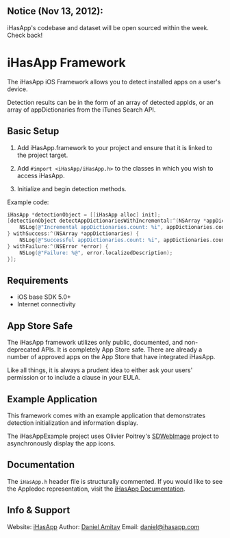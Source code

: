 Notice (Nov 13, 2012):
-----------

iHasApp's codebase and dataset will be open sourced within the week. Check back!

iHasApp Framework
=========================

The iHasApp iOS Framework allows you to detect installed apps on a user's device.

Detection results can be in the form of an array of detected appIds, or an array of appDictionaries from the iTunes Search API.

Basic Setup
-----------

1. Add iHasApp.framework to your project and ensure that it is linked to the project target.

2. Add `#import <iHasApp/iHasApp.h>` to the classes in which you wish to access iHasApp.

3. Initialize and begin detection methods.

Example code:

```objective-c
iHasApp *detectionObject = [[iHasApp alloc] init];
[detectionObject detectAppDictionariesWithIncremental:^(NSArray *appDictionaries) {
    NSLog(@"Incremental appDictionaries.count: %i", appDictionaries.count);
} withSuccess:^(NSArray *appDictionaries) {
    NSLog(@"Successful appDictionaries.count: %i", appDictionaries.count);
} withFailure:^(NSError *error) {
    NSLog(@"Failure: %@", error.localizedDescription);
}];
```

Requirements
-----------

- iOS base SDK 5.0+
- Internet connectivity

App Store Safe
--------------

The iHasApp framework utilizes only public, documented, and non-deprecated APIs. It is completely App Store safe. There are already a number of approved apps on the App Store that have integrated iHasApp.

Like all things, it is always a prudent idea to either ask your users' permission or to include a clause in your EULA.

Example Application
--------------

This framework comes with an example application that demonstrates detection initialization and information display.

The iHasAppExample project uses Olivier Poitrey's [SDWebImage](https://github.com/rs/SDWebImage) project to asynchronously display the app icons.

Documentation
--------------

The `iHasApp.h` header file is structurally commented. If you would like to see the Appledoc representation, visit the [iHasApp Documentation](http://www.ihasapp.com/documentation).

Info & Support
--------------

Website: [iHasApp](http://www.ihasapp.com)
Author: [Daniel Amitay](https://github.com/danielamitay)
Email: daniel@ihasapp.com